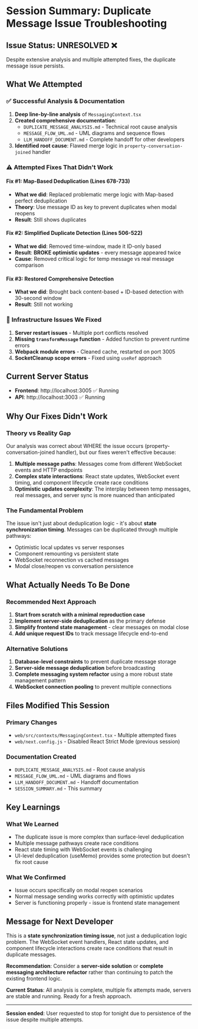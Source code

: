 # Session Summary: Duplicate Message Issue Troubleshooting

## Issue Status: **UNRESOLVED** ❌

Despite extensive analysis and multiple attempted fixes, the duplicate message issue persists.

## What We Attempted

### ✅ **Successful Analysis & Documentation**
1. **Deep line-by-line analysis** of `MessagingContext.tsx`
2. **Created comprehensive documentation**:
   - `DUPLICATE_MESSAGE_ANALYSIS.md` - Technical root cause analysis
   - `MESSAGE_FLOW_UML.md` - UML diagrams and sequence flows
   - `LLM_HANDOFF_DOCUMENT.md` - Complete handoff for other developers
3. **Identified root cause**: Flawed merge logic in `property-conversation-joined` handler

### ⚠️ **Attempted Fixes That Didn't Work**

#### Fix #1: Map-Based Deduplication (Lines 678-733)
- **What we did**: Replaced problematic merge logic with Map-based perfect deduplication
- **Theory**: Use message ID as key to prevent duplicates when modal reopens
- **Result**: Still shows duplicates

#### Fix #2: Simplified Duplicate Detection (Lines 506-522)
- **What we did**: Removed time-window, made it ID-only based
- **Result**: **BROKE optimistic updates** - every message appeared twice
- **Cause**: Removed critical logic for temp message vs real message comparison

#### Fix #3: Restored Comprehensive Detection
- **What we did**: Brought back content-based + ID-based detection with 30-second window
- **Result**: Still not working

### 🔧 **Infrastructure Issues We Fixed**
1. **Server restart issues** - Multiple port conflicts resolved
2. **Missing `transformMessage` function** - Added function to prevent runtime errors
3. **Webpack module errors** - Cleaned cache, restarted on port 3005
4. **SocketCleanup scope errors** - Fixed using `useRef` approach

## Current Server Status
- **Frontend**: http://localhost:3005 ✅ Running
- **API**: http://localhost:3003 ✅ Running

## Why Our Fixes Didn't Work

### **Theory vs Reality Gap**
Our analysis was correct about WHERE the issue occurs (property-conversation-joined handler), but our fixes weren't effective because:

1. **Multiple message paths**: Messages come from different WebSocket events and HTTP endpoints
2. **Complex state interactions**: React state updates, WebSocket event timing, and component lifecycle create race conditions
3. **Optimistic updates complexity**: The interplay between temp messages, real messages, and server sync is more nuanced than anticipated

### **The Fundamental Problem**
The issue isn't just about deduplication logic - it's about **state synchronization timing**. Messages can be duplicated through multiple pathways:
- Optimistic local updates vs server responses
- Component remounting vs persistent state
- WebSocket reconnection vs cached messages
- Modal close/reopen vs conversation persistence

## What Actually Needs To Be Done

### **Recommended Next Approach**
1. **Start from scratch with a minimal reproduction case**
2. **Implement server-side deduplication** as the primary defense
3. **Simplify frontend state management** - clear messages on modal close
4. **Add unique request IDs** to track message lifecycle end-to-end

### **Alternative Solutions**
1. **Database-level constraints** to prevent duplicate message storage
2. **Server-side message deduplication** before broadcasting
3. **Complete messaging system refactor** using a more robust state management pattern
4. **WebSocket connection pooling** to prevent multiple connections

## Files Modified This Session

### Primary Changes
- `web/src/contexts/MessagingContext.tsx` - Multiple attempted fixes
- `web/next.config.js` - Disabled React Strict Mode (previous session)

### Documentation Created
- `DUPLICATE_MESSAGE_ANALYSIS.md` - Root cause analysis
- `MESSAGE_FLOW_UML.md` - UML diagrams and flows
- `LLM_HANDOFF_DOCUMENT.md` - Handoff documentation
- `SESSION_SUMMARY.md` - This summary

## Key Learnings

### **What We Learned**
- The duplicate issue is more complex than surface-level deduplication
- Multiple message pathways create race conditions
- React state timing with WebSocket events is challenging
- UI-level deduplication (useMemo) provides some protection but doesn't fix root cause

### **What We Confirmed**
- Issue occurs specifically on modal reopen scenarios
- Normal message sending works correctly with optimistic updates
- Server is functioning properly - issue is frontend state management

## Message for Next Developer

This is a **state synchronization timing issue**, not just a deduplication logic problem. The WebSocket event handlers, React state updates, and component lifecycle interactions create race conditions that result in duplicate messages.

**Recommendation**: Consider a **server-side solution** or **complete messaging architecture refactor** rather than continuing to patch the existing frontend logic.

**Current Status**: All analysis is complete, multiple fix attempts made, servers are stable and running. Ready for a fresh approach.

---
**Session ended**: User requested to stop for tonight due to persistence of the issue despite multiple attempts.